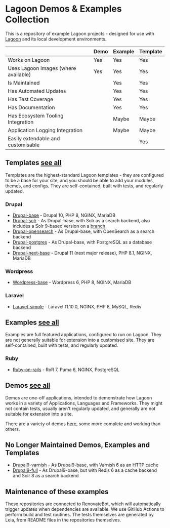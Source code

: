 # Lagoon Demos & Examples Collection

This is a repository of example Lagoon projects - designed for use with [Lagoon](https://lagoon.sh) and its local development environments.

|  | Demo | Example | Template |
|---|---|---|---|
| Works on Lagoon | Yes | Yes | Yes |
| Uses Lagoon Images (where available) | Yes | Yes | Yes |
| Is Maintained |  | Yes | Yes |
| Has Automated Updates |  | Yes | Yes |
| Has Test Coverage |  | Yes | Yes |
| Has Documentation |  | Yes | Yes |
| Has Ecosystem Tooling Integration |  | Maybe | Maybe |
| Application Logging Integration |  | Maybe | Maybe |
| Easily extendable and customisable |  |  | Yes |

## Templates [see all](https://github.com/search?q=topic%3Atemplate+org%3Alagoon-examples&type=Repositories)
Templates are the highest-standard Lagoon templates - they are configured to be a base for your site, and you should be able to add your modules, themes, and configs. They are self-contained, built with tests, and regularly updated.

### Drupal
- [Drupal-base](https://github.com/lagoon-examples/drupal-base) - Drupal 10, PHP 8, NGINX, MariaDB
- [Drupal-solr](https://github.com/lagoon-examples/drupal-solr) - As Drupal-base, with Solr as a search backend, also includes a Solr 9-based version on a [branch](https://github.com/lagoon-examples/drupal-solr/tree/solr9)
- [Drupal-opensearch](https://github.com/lagoon-examples/drupal-opensearch) - As Drupal-base, with OpenSearch as a search backend
- [Drupal-postgres](https://github.com/lagoon-examples/drupal-postgres) - As Drupal-base, with PostgreSQL as a database backend
- [Drupal-next-base](https://github.com/lagoon-examples/drupal-next-base) - Drupal 11 (next major release), PHP 8.1, NGINX, MariaDB

### Wordpress
- [Wordpress-base](https://github.com/lagoon-examples/wordpress-base) - Wordpress 6, PHP 8, NGINX, MariaDB

### Laravel
- [Laravel-simple](https://github.com/lagoon-examples/laravel-example-simple) - Laravel 11.10.0, NGINX, PHP 8, MySQL, Redis

## Examples [see all](https://github.com/search?q=topic%3Aexample+org%3Alagoon-examples&type=Repositories)
Examples are full featured applications, configured to run on Lagoon. They are not generally suitable for extension into a customised site. They are self-contained, built with tests, and regularly updated.

### Ruby
- [Ruby-on-rails](https://github.com/lagoon-examples/ruby-on-rails) - RoR 7, Puma 6, NGINX, PostgreSQL

## Demos [see all](https://github.com/search?q=topic%3Ademo+org%3Alagoon-examples&type=Repositories)
Demos are one-off applications, intended to demonstrate how Lagoon works in a variety of Applications, Languages and Frameworks. They might not contain tests, usually aren't regularly updated, and generally are not suitable for extension into a site.

There are a variety of demos [here](https://github.com/search?q=topic%3Ademo+org%3Alagoon-examples&type=Repositories), some more complete and working than others. 

## No Longer Maintained Demos, Examples and Templates 
- [Drupal9-varnish](https://github.com/lagoon-examples/drupal9-varnish) - As Drupal9-base, with Varnish 6 as an HTTP cache
- [Drupal9-full](https://github.com/lagoon-examples/drupal9-full) - As Drupal9-base, but with Redis 6 as a cache backend and Solr 8 as a search backend

## Maintenance of these examples

These repositories are connected to RenovateBot, which will automatically trigger updates when dependencies are available.  We use GitHub Actions to perform build and test routines. The tests themselves are generated by Leia, from README files in the repositories themselves.
